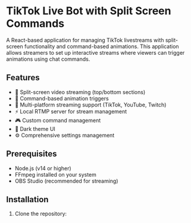 # TikTok Live Bot with Split Screen Commands

A React-based application for managing TikTok livestreams with split-screen functionality and command-based animations. This application allows streamers to set up interactive streams where viewers can trigger animations using chat commands.

## Features

- 🎥 Split-screen video streaming (top/bottom sections)
- 🤖 Command-based animation triggers
- 🔄 Multi-platform streaming support (TikTok, YouTube, Twitch)
- ⚡ Local RTMP server for stream management
- 🎮 Custom command management
- 🎨 Dark theme UI
- ⚙️ Comprehensive settings management

## Prerequisites

- Node.js (v14 or higher)
- FFmpeg installed on your system
- OBS Studio (recommended for streaming)

## Installation

1. Clone the repository: